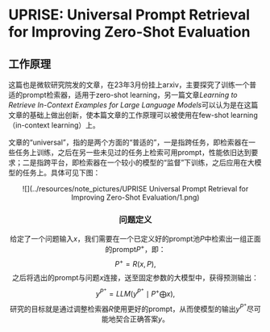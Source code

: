 # UPRISE: Universal Prompt Retrieval for Improving Zero-Shot Evaluation

## 工作原理
这篇也是微软研究院发的文章，在23年3月份挂上arxiv，主要探究了训练一个普适的prompt检索器，适用于zero-shot learning，另一篇文章*Learning to Retrieve In-Context Examples for Large Language Models*可以认为是在这篇文章的基础上做出创新，使本篇文章的工作原理可以被使用在few-shot learning（in-context learning）上。

文章的“universal”，指的是两个方面的“普适的”，一是指跨任务，即检索器在一些任务上训练，之后在另一些未见过的任务上检索可用prompt，性能依旧达到要求；二是指跨平台，即检索器在一个较小的模型的“监督”下训练，之后应用在大模型的任务上。具体可见下图：

<div align=center>![](../resources/note_pictures/UPRISE Universal Prompt Retrieval for Improving Zero-Shot Evaluation/1.png)

### 问题定义
给定了一个问题输入$x$，我们需要在一个已定义好的prompt池$P$中检索出一组正面的prompt$P^+$，即：
$$
P^+=R(x,P),
$$
之后将选出的prompt与问题$x$连接，送至固定参数的大模型中，获得预测输出：
$$
y^{P^+}=LLM(y^{P^+} \mid P^+ \bigoplus x),
$$
研究的目标就是通过调整检索器$R$使用更好的prompt，从而使模型的输出$y^{P^+}$尽可能地契合正确答案$y$。
